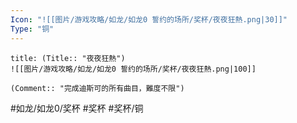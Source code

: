 ```yaml
---
Icon: "![[图片/游戏攻略/如龙/如龙0 誓约的场所/奖杯/夜夜狂熱.png|30]]"
Type: "铜"
---
```

```ad-common-bronze-trophy
title: (Title:: "夜夜狂熱")
![[图片/游戏攻略/如龙/如龙0 誓约的场所/奖杯/夜夜狂熱.png|100]]

(Comment:: "完成迪斯可的所有曲目，難度不限")
```

#如龙/如龙0/奖杯 #奖杯 #奖杯/铜
